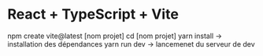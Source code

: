 # React + TypeScript + Vite

npm create vite@latest [nom projet]
cd [nom projet]
yarn install -> installation des dépendances
yarn run dev -> lancemenet du serveur de dev